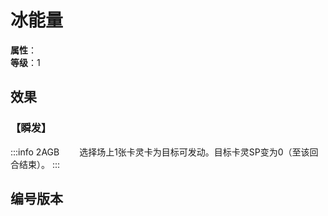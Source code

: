 <script setup>
let list = [
    { number: "2AGB-027", url: "/packs/2AGB" }
]
</script>

# 冰能量

**属性**：<CardAttribute text="冰"/><br>
**等级**：1

## 效果

### 【瞬发】

:::info 2AGB
&emsp;&emsp;选择场上1张卡灵卡为目标可发动。目标卡灵SP变为0（至该回合结束）。
:::

## 编号版本

<CardNumberBox :list="list"/>
